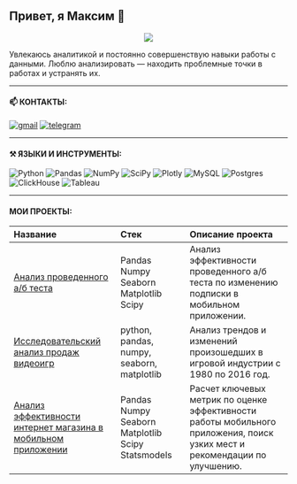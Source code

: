 ## Привет, я Максим 👋



<p align="center"><img src='https://i.ibb.co/ZXcCBPX/2024-12-09-22-30-56.png'></p>

Увлекаюсь аналитикой и постоянно совершенствую навыки работы с данными. Люблю анализировать — находить проблемные точки в работах и устранять их.

---
#### 📫 КОНТАКТЫ: 
[![gmail](https://camo.githubusercontent.com/316d8f7c978293bb876edbbf72de1cc0a0d18b70d4ba287d4597ee085eda0b61/68747470733a2f2f696d672e736869656c64732e696f2f62616467652f476d61696c2d7265643f6c6f676f3d676d61696c266c6f676f436f6c6f723d7768697465267374796c653d666f722d7468652d6261646765)](https://mail.google.com/mail/u/0/?fs=1&tf=cm&source=mailto&to=mvassiliev@gmail.com)
[![telegram](https://camo.githubusercontent.com/8f41682a178e57a174d0c6042e9cdb842c6329b24c34b2bf4206c25e933073a9/68747470733a2f2f696d672e736869656c64732e696f2f62616467652f54656c656772616d2d3243413545303f7374796c653d666f722d7468652d6261646765266c6f676f3d74656c656772616d266c6f676f436f6c6f723d7768697465)](<https://t.me/night_spectro)>)

---
#### ⚒️ ЯЗЫКИ И ИНСТРУМЕНТЫ:
![Python](https://img.shields.io/badge/python-3670A0?style=for-the-badge&logo=python&logoColor=ffdd54)
![Pandas](https://img.shields.io/badge/pandas-%23150458.svg?style=for-the-badge&logo=pandas&logoColor=white)
![NumPy](https://img.shields.io/badge/numpy-%23013243.svg?style=for-the-badge&logo=numpy&logoColor=white)
![SciPy](https://img.shields.io/badge/SciPy-%230C55A5.svg?style=for-the-badge&logo=scipy&logoColor=%white)
![Plotly](https://img.shields.io/badge/Plotly-%233F4F75.svg?style=for-the-badge&logo=plotly&logoColor=white)
![MySQL](https://img.shields.io/badge/mysql-4479A1.svg?style=for-the-badge&logo=mysql&logoColor=white)
![Postgres](https://img.shields.io/badge/postgres-%23316192.svg?style=for-the-badge&logo=postgresql&logoColor=white)
![ClickHouse](https://img.shields.io/badge/ClickHouse-FFCC01?style=for-the-badge&logo=clickhouse&logoColor=white)
![Tableau](https://img.shields.io/badge/Tableau-E97627?style=for-the-badge&logo=Tableau&logoColor=white)

---

#### МОИ ПРОЕКТЫ:

| Название     | Стек  | Описание проекта
:----|:-----------|:------
|[Анализ проведенного а/б теста](https://github.com/spectro02/analyst_projects/blob/main/b%20test%20project.ipynb) | Pandas Numpy Seaborn Matplotlib Scipy| Анализ эффективности проведенного а/б теста по изменению подписки в мобильном приложении.
|[Исследовательский анализ продаж видеоигр](https://github.com/spectro02/analyst_projects/blob/main/EDA_game_analysis.ipynb) | python, pandas, numpy, seaborn, matplotlib | Анализ трендов и изменений произошедших в игровой индустрии с 1980 по 2016 год. 
|[Анализ эффективности интернет магазина в мобильном приложении](https://github.com/) | Pandas Numpy Seaborn Matplotlib Scipy Statsmodels | Расчет ключевых метрик по оценке эффективности работы мобильного приложения, поиск узких мест и рекомендации по улучшению.



<!--
**spectro02/spectro02** is a ✨ _special_ ✨ repository because its `README.md` (this file) appears on your GitHub profile.

Here are some ideas to get you started:

- 🔭 I’m currently working on ...
- 🌱 I’m currently learning ...
- 👯 I’m looking to collaborate on ...
- 🤔 I’m looking for help with ...
- 💬 Ask me about ...
- 📫 How to reach me: ...
- 😄 Pronouns: ...
- ⚡ Fun fact: ...
-->

